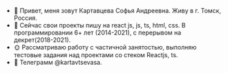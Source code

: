 - 👋 Привет, меня зовут Картавцева Софья Андреевна.
Живу в г. Томск, Россия.
- 🌱 Сейчас свои проекты пишу на react js, js, ts, html, css. В программировании 6+ лет (2014-2021), с перерывом на декрет(2018-2021).
- :sun_with_face: Рассматриваю работу с частичной занятостью, выполняю тестовые задания над проектами со стеком Reactjs, ts.
- :iphone: Телеграмм @kartavtsevasa.


<!---
sofka/sofka is a ✨ special ✨ repository because its `README.md` (this file) appears on your GitHub profile.
You can click the Preview link to take a look at your changes.
--->
